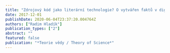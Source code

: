 ```yaml
---
title: "Zdrojový kód jako literární technologie? O vytvářen ́faktů v digitáln' ́výzkumu"
date: 2017-12-01
publishDate: 2020-06-04T23:37:20.004764Z
authors: ["Radim Hladík"]
publication_types: ["2"]
abstract: ""
featured: false
publication: "*Teorie vědy / Theory of Science*"
---
```


